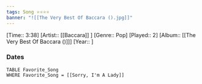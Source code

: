 ```yaml
---
tags: Song ⭐⭐⭐⭐ 
banner: "![[The Very Best Of Baccara ().jpg]]"
---
```

[Time:: 3:38]
[Artist:: [[Baccara]] ]
[Genre:: Pop]
[Played:: 2]
[Album:: [[The Very Best Of Baccara ()]]]
[Year:: ]
### Dates
````dataview
TABLE Favorite_Song
WHERE Favorite_Song = [[Sorry, I'm A Lady]]
````